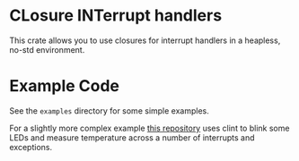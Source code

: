 # CLosure INTerrupt handlers

This crate allows you to use closures for interrupt handlers in a
heapless, no-std environment.

# Example Code

See the `examples` directory for some simple examples.

For a slightly more complex example [this
repository](https://github.com/bjc/nrf52-demo.git) uses clint to blink
some LEDs and measure temperature across a number of interrupts and
exceptions.
